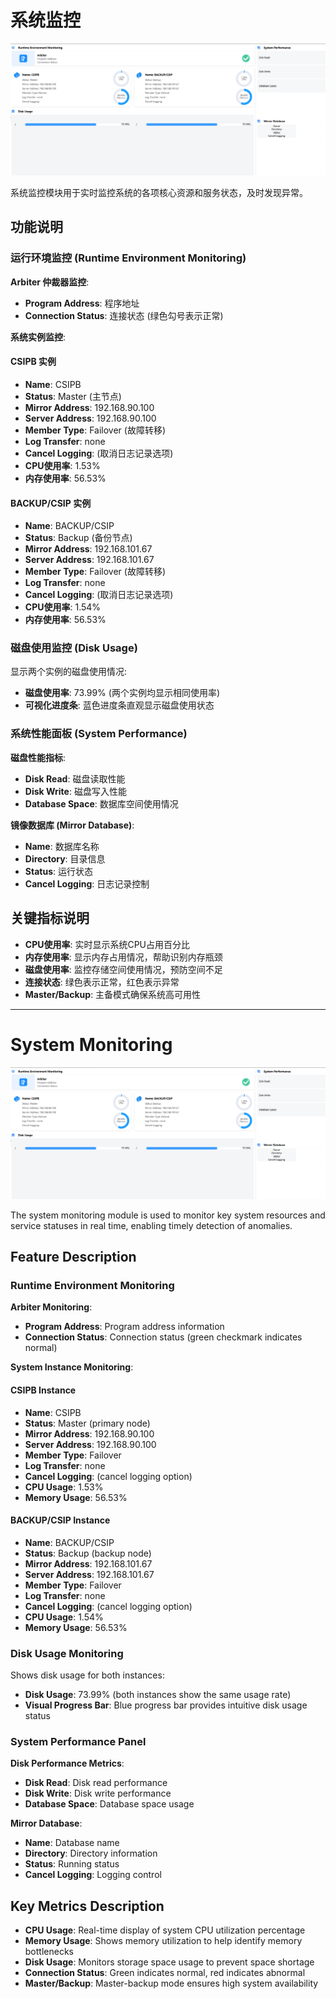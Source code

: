 # 系统监控

![系统监控界面](../assets/SystemMonitoring.png)

系统监控模块用于实时监控系统的各项核心资源和服务状态，及时发现异常。

## 功能说明

### 运行环境监控 (Runtime Environment Monitoring)
**Arbiter 仲裁器监控**:
- **Program Address**: 程序地址
- **Connection Status**: 连接状态 (绿色勾号表示正常)

**系统实例监控**:
#### CSIPB 实例
- **Name**: CSIPB
- **Status**: Master (主节点)
- **Mirror Address**: 192.168.90.100
- **Server Address**: 192.168.90.100
- **Member Type**: Failover (故障转移)
- **Log Transfer**: none
- **Cancel Logging**: (取消日志记录选项)
- **CPU使用率**: 1.53%
- **内存使用率**: 56.53%

#### BACKUP/CSIP 实例
- **Name**: BACKUP/CSIP
- **Status**: Backup (备份节点)
- **Mirror Address**: 192.168.101.67
- **Server Address**: 192.168.101.67
- **Member Type**: Failover (故障转移)
- **Log Transfer**: none
- **Cancel Logging**: (取消日志记录选项)
- **CPU使用率**: 1.54%
- **内存使用率**: 56.53%

### 磁盘使用监控 (Disk Usage)
显示两个实例的磁盘使用情况:
- **磁盘使用率**: 73.99% (两个实例均显示相同使用率)
- **可视化进度条**: 蓝色进度条直观显示磁盘使用状态

### 系统性能面板 (System Performance)
**磁盘性能指标**:
- **Disk Read**: 磁盘读取性能
- **Disk Write**: 磁盘写入性能
- **Database Space**: 数据库空间使用情况

**镜像数据库 (Mirror Database)**:
- **Name**: 数据库名称
- **Directory**: 目录信息
- **Status**: 运行状态
- **Cancel Logging**: 日志记录控制

## 关键指标说明
- **CPU使用率**: 实时显示系统CPU占用百分比
- **内存使用率**: 显示内存占用情况，帮助识别内存瓶颈
- **磁盘使用率**: 监控存储空间使用情况，预防空间不足
- **连接状态**: 绿色表示正常，红色表示异常
- **Master/Backup**: 主备模式确保系统高可用性

---

# System Monitoring

![System Monitoring Interface](../assets/SystemMonitoring.png)

The system monitoring module is used to monitor key system resources and service statuses in real time, enabling timely detection of anomalies.

## Feature Description

### Runtime Environment Monitoring
**Arbiter Monitoring**:
- **Program Address**: Program address information
- **Connection Status**: Connection status (green checkmark indicates normal)

**System Instance Monitoring**:
#### CSIPB Instance
- **Name**: CSIPB
- **Status**: Master (primary node)
- **Mirror Address**: 192.168.90.100
- **Server Address**: 192.168.90.100
- **Member Type**: Failover
- **Log Transfer**: none
- **Cancel Logging**: (cancel logging option)
- **CPU Usage**: 1.53%
- **Memory Usage**: 56.53%

#### BACKUP/CSIP Instance
- **Name**: BACKUP/CSIP
- **Status**: Backup (backup node)
- **Mirror Address**: 192.168.101.67
- **Server Address**: 192.168.101.67
- **Member Type**: Failover
- **Log Transfer**: none
- **Cancel Logging**: (cancel logging option)
- **CPU Usage**: 1.54%
- **Memory Usage**: 56.53%

### Disk Usage Monitoring
Shows disk usage for both instances:
- **Disk Usage**: 73.99% (both instances show the same usage rate)
- **Visual Progress Bar**: Blue progress bar provides intuitive disk usage status

### System Performance Panel
**Disk Performance Metrics**:
- **Disk Read**: Disk read performance
- **Disk Write**: Disk write performance
- **Database Space**: Database space usage

**Mirror Database**:
- **Name**: Database name
- **Directory**: Directory information
- **Status**: Running status
- **Cancel Logging**: Logging control

## Key Metrics Description
- **CPU Usage**: Real-time display of system CPU utilization percentage
- **Memory Usage**: Shows memory utilization to help identify memory bottlenecks
- **Disk Usage**: Monitors storage space usage to prevent space shortage
- **Connection Status**: Green indicates normal, red indicates abnormal
- **Master/Backup**: Master-backup mode ensures high system availability 